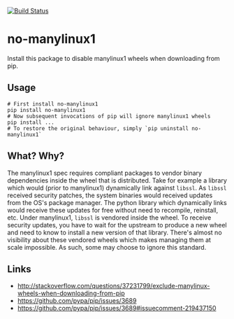 [![Build Status](https://travis-ci.org/asottile/no-manylinux1.svg?branch=master)](https://travis-ci.org/asottile/no-manylinux1)

no-manylinux1
=============

Install this package to disable manylinux1 wheels when downloading from pip.

## Usage

```
# First install no-manylinux1
pip install no-manylinux1
# Now subsequent invocations of pip will ignore manylinux1 wheels
pip install ...
# To restore the original behaviour, simply `pip uninstall no-manylinux1`
```

## What? Why?

The manylinux1 spec requires compliant packages to vendor binary dependencies
inside the wheel that is distributed.  Take for example a library which would
(prior to manylinux1) dynamically link against `libssl`.  As `libssl` received
security patches, the system binaries would received updates from the OS's
package manager.  The python library which dynamically links would receive
these updates for free without need to recompile, reinstall, etc.  Under
manylinux1, `libssl` is vendored inside the wheel.  To receive security
updates, you have to wait for the upstream to produce a new wheel and need to
know to install a new version of that library.  There's almost no visibility
about these vendored wheels which makes managing them at scale impossible.  As
such, some may choose to ignore this standard.

## Links

- http://stackoverflow.com/questions/37231799/exclude-manylinux-wheels-when-downloading-from-pip
- https://github.com/pypa/pip/issues/3689
- https://github.com/pypa/pip/issues/3689#issuecomment-219437150

